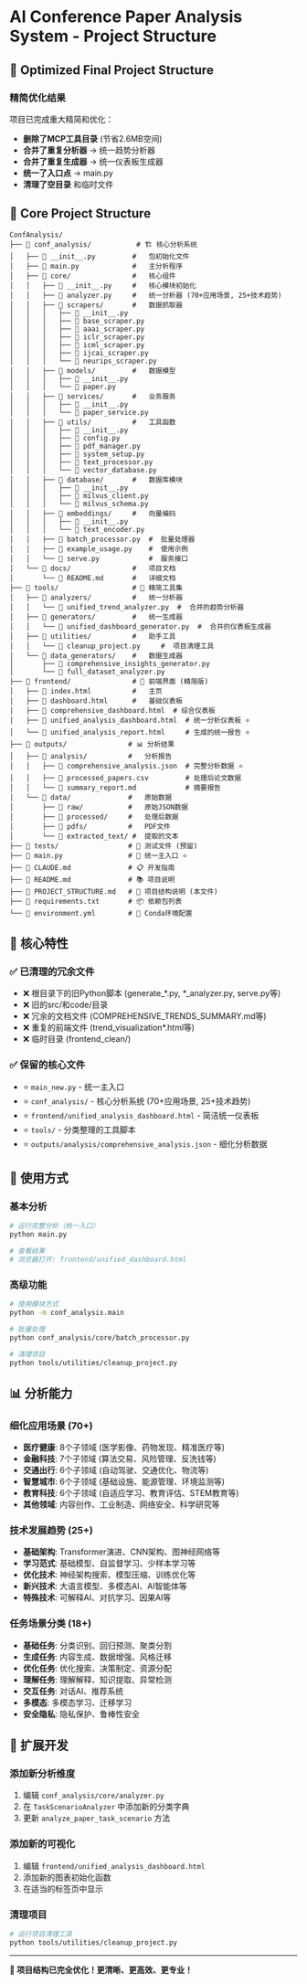 # AI Conference Paper Analysis System - Project Structure

## 📁 Optimized Final Project Structure

### 精简优化结果
项目已完成重大精简和优化：
- **删除了MCP工具目录** (节省2.6MB空间)
- **合并了重复分析器** → 统一趋势分析器
- **合并了重复生成器** → 统一仪表板生成器  
- **统一了入口点** → main.py
- **清理了空目录** 和临时文件

## 📁 Core Project Structure

```
ConfAnalysis/
├── 📁 conf_analysis/           # 🏗️ 核心分析系统
│   ├── 📄 __init__.py         #   包初始化文件
│   ├── 📄 main.py             #   主分析程序
│   ├── 📁 core/               #   核心组件
│   │   ├── 📄 __init__.py     #   核心模块初始化
│   │   ├── 📄 analyzer.py     #   统一分析器 (70+应用场景, 25+技术趋势)
│   │   ├── 📁 scrapers/       #   数据抓取器
│   │   │   ├── 📄 __init__.py
│   │   │   ├── 📄 base_scraper.py
│   │   │   ├── 📄 aaai_scraper.py
│   │   │   ├── 📄 iclr_scraper.py
│   │   │   ├── 📄 icml_scraper.py
│   │   │   ├── 📄 ijcai_scraper.py
│   │   │   └── 📄 neurips_scraper.py
│   │   ├── 📁 models/         #   数据模型
│   │   │   ├── 📄 __init__.py
│   │   │   └── 📄 paper.py
│   │   ├── 📁 services/       #   业务服务
│   │   │   ├── 📄 __init__.py
│   │   │   └── 📄 paper_service.py
│   │   ├── 📁 utils/          #   工具函数
│   │   │   ├── 📄 __init__.py
│   │   │   ├── 📄 config.py
│   │   │   ├── 📄 pdf_manager.py
│   │   │   ├── 📄 system_setup.py
│   │   │   ├── 📄 text_processor.py
│   │   │   └── 📄 vector_database.py
│   │   ├── 📁 database/       #   数据库模块
│   │   │   ├── 📄 __init__.py
│   │   │   ├── 📄 milvus_client.py
│   │   │   └── 📄 milvus_schema.py
│   │   ├── 📁 embeddings/     #   向量编码
│   │   │   ├── 📄 __init__.py
│   │   │   └── 📄 text_encoder.py
│   │   ├── 📄 batch_processor.py  #  批量处理器
│   │   ├── 📄 example_usage.py    #  使用示例
│   │   └── 📄 serve.py            #  服务接口
│   └── 📁 docs/               #   项目文档
│       └── 📄 README.md       #   详细文档
├── 📁 tools/                  # 🔧 精简工具集
│   ├── 📁 analyzers/          #   统一分析器
│   │   └── 📄 unified_trend_analyzer.py  #  合并的趋势分析器
│   ├── 📁 generators/         #   统一生成器
│   │   └── 📄 unified_dashboard_generator.py  #  合并的仪表板生成器
│   ├── 📁 utilities/          #   助手工具
│   │   └── 📄 cleanup_project.py     #  项目清理工具
│   └── 📁 data_generators/    #   数据生成器
│       ├── 📄 comprehensive_insights_generator.py
│       └── 📄 full_dataset_analyzer.py
├── 📁 frontend/               # 🎨 前端界面 (精简版)
│   ├── 📄 index.html          #   主页
│   ├── 📄 dashboard.html      #   基础仪表板
│   ├── 📄 comprehensive_dashboard.html  # 综合仪表板
│   ├── 📄 unified_analysis_dashboard.html  # 统一分析仪表板 ⭐
│   └── 📄 unified_analysis_report.html     # 生成的统一报告 ⭐
├── 📁 outputs/               # 📊 分析结果
│   ├── 📁 analysis/          #   分析报告
│   │   ├── 📄 comprehensive_analysis.json  # 完整分析数据 ⭐
│   │   ├── 📄 processed_papers.csv         # 处理后论文数据
│   │   └── 📄 summary_report.md            # 摘要报告
│   └── 📁 data/              #   原始数据
│       ├── 📁 raw/           #   原始JSON数据
│       ├── 📁 processed/     #   处理后数据
│       ├── 📁 pdfs/          #   PDF文件
│       └── 📁 extracted_text/ #  提取的文本
├── 📁 tests/                 # 🧪 测试文件 (预留)
├── 📄 main.py                # 🚪 统一主入口 ⭐
├── 📄 CLAUDE.md              # 📋 开发指南
├── 📄 README.md              # 📚 项目说明
├── 📄 PROJECT_STRUCTURE.md   # 📁 项目结构说明 (本文件)
├── 📄 requirements.txt       # 📦 依赖包列表
└── 📄 environment.yml        # 🐍 Conda环境配置
```

## 🚀 核心特性

### ✅ 已清理的冗余文件
- ❌ 根目录下的旧Python脚本 (generate_*.py, *_analyzer.py, serve.py等)
- ❌ 旧的src/和code/目录
- ❌ 冗余的文档文件 (COMPREHENSIVE_TRENDS_SUMMARY.md等)
- ❌ 重复的前端文件 (trend_visualization*.html等)
- ❌ 临时目录 (frontend_clean/)

### ✅ 保留的核心文件
- ⭐ `main_new.py` - 统一主入口
- ⭐ `conf_analysis/` - 核心分析系统 (70+应用场景, 25+技术趋势)
- ⭐ `frontend/unified_analysis_dashboard.html` - 简洁统一仪表板
- ⭐ `tools/` - 分类整理的工具脚本
- ⭐ `outputs/analysis/comprehensive_analysis.json` - 细化分析数据

## 🎯 使用方式

### 基本分析
```bash
# 运行完整分析（统一入口）
python main.py

# 查看结果
# 浏览器打开: frontend/unified_dashboard.html
```

### 高级功能
```bash
# 使用模块方式
python -m conf_analysis.main

# 批量处理
python conf_analysis/core/batch_processor.py

# 清理项目
python tools/utilities/cleanup_project.py
```

## 📊 分析能力

### 细化应用场景 (70+)
- **医疗健康**: 8个子领域 (医学影像、药物发现、精准医疗等)
- **金融科技**: 7个子领域 (算法交易、风险管理、反洗钱等)  
- **交通出行**: 6个子领域 (自动驾驶、交通优化、物流等)
- **智慧城市**: 6个子领域 (基础设施、能源管理、环境监测等)
- **教育科技**: 6个子领域 (自适应学习、教育评估、STEM教育等)
- **其他领域**: 内容创作、工业制造、网络安全、科学研究等

### 技术发展趋势 (25+)
- **基础架构**: Transformer演进、CNN架构、图神经网络等
- **学习范式**: 基础模型、自监督学习、少样本学习等
- **优化技术**: 神经架构搜索、模型压缩、训练优化等
- **新兴技术**: 大语言模型、多模态AI、AI智能体等
- **特殊技术**: 可解释AI、对抗学习、因果AI等

### 任务场景分类 (18+)
- **基础任务**: 分类识别、回归预测、聚类分割
- **生成任务**: 内容生成、数据增强、风格迁移
- **优化任务**: 优化搜索、决策制定、资源分配
- **理解任务**: 理解解释、知识提取、异常检测
- **交互任务**: 对话AI、推荐系统
- **多模态**: 多模态学习、迁移学习
- **安全隐私**: 隐私保护、鲁棒性安全

## 🔧 扩展开发

### 添加新分析维度
1. 编辑 `conf_analysis/core/analyzer.py`
2. 在 `TaskScenarioAnalyzer` 中添加新的分类字典
3. 更新 `analyze_paper_task_scenario` 方法

### 添加新的可视化
1. 编辑 `frontend/unified_analysis_dashboard.html`
2. 添加新的图表初始化函数
3. 在适当的标签页中显示

### 清理项目
```bash
# 运行项目清理工具
python tools/utilities/cleanup_project.py
```

---

**🎉 项目结构已完全优化！更清晰、更高效、更专业！**